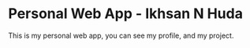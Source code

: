 <!-- Name Project -->
# Personal Web App - Ikhsan N Huda 
<!-- Desc -->
This is my personal web app, you can see my profile, and my project.